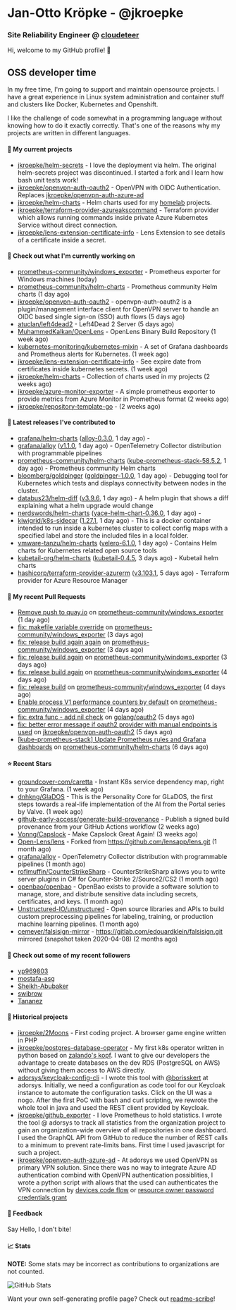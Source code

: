 # Jan-Otto Kröpke - @jkroepke
### Site Reliability Engineer @ [cloudeteer](https://cloudeteer.de/)

Hi, welcome to my GitHub profile! 👋

## OSS developer time
In my free time, I'm going to support and maintain opensource projects. I have a great experience in Linux system administration and container stuff and clusters like Docker, Kubernetes and Openshift.

I like the challenge of code somewhat in a programming language without knowing how to do it exactly correctly. That's one of the reasons why my projects are written in different languages.

#### 🌱 My current projects
- [jkroepke/helm-secrets](https://github.com/jkroepke/helm-secrets) - I love the deployment via helm. The original helm-secrets project was discontinued. I started a fork and I learn how bash unit tests work!
- [jkroepke/openvpn-auth-oauth2](https://github.com/jkroepke/openvpn-auth-oauth2) - OpenVPN with OIDC Authentication. Replaces  [jkroepke/openvpn-auth-azure-ad](https://github.com/jkroepke/openvpn-auth-azure-ad) 
- [jkroepke/helm-charts](https://github.com/jkroepke/helm-charts) - Helm charts used for my [homelab](https://github.com/jkroepke/homelab) projects.
- [jkroepke/terraform-provider-azureakscommand](https://github.com/jkroepke/terraform-provider-azureakscommand) - Terraform provider which allows running commands inside private Azure Kubernetes Service without direct connection.
- [jkroepke/lens-extension-certificate-info](https://github.com/jkroepke/lens-extension-certificate-info) - Lens Extension to see details of a certificate inside a secret.

#### 👷 Check out what I'm currently working on

- [prometheus-community/windows_exporter](https://github.com/prometheus-community/windows_exporter) - Prometheus exporter for Windows machines (today)
- [prometheus-community/helm-charts](https://github.com/prometheus-community/helm-charts) - Prometheus community Helm charts (1 day ago)
- [jkroepke/openvpn-auth-oauth2](https://github.com/jkroepke/openvpn-auth-oauth2) - openvpn-auth-oauth2 is a plugin/management interface client for OpenVPN server to handle an OIDC based single sign-on (SSO) auth flows (5 days ago)
- [atuclan/left4dead2](https://github.com/atuclan/left4dead2) - Left4Dead 2 Server (5 days ago)
- [MuhammedKalkan/OpenLens](https://github.com/MuhammedKalkan/OpenLens) - OpenLens Binary Build Repository (1 week ago)
- [kubernetes-monitoring/kubernetes-mixin](https://github.com/kubernetes-monitoring/kubernetes-mixin) -  A set of Grafana dashboards and Prometheus alerts for Kubernetes. (1 week ago)
- [jkroepke/lens-extension-certificate-info](https://github.com/jkroepke/lens-extension-certificate-info) - See expire date from certificates inside kubernetes secrets. (1 week ago)
- [jkroepke/helm-charts](https://github.com/jkroepke/helm-charts) - Collection of charts used in my projects (2 weeks ago)
- [jkroepke/azure-monitor-exporter](https://github.com/jkroepke/azure-monitor-exporter) - A simple prometheus exporter to provide metrics from Azure Monitor in Prometheus format (2 weeks ago)
- [jkroepke/repository-template-go](https://github.com/jkroepke/repository-template-go) -  (2 weeks ago)

#### 🔭 Latest releases I've contributed to

- [grafana/helm-charts](https://github.com/grafana/helm-charts) ([alloy-0.3.0](https://github.com/grafana/helm-charts/releases/tag/alloy-0.3.0), 1 day ago) - 
- [grafana/alloy](https://github.com/grafana/alloy) ([v1.1.0](https://github.com/grafana/alloy/releases/tag/v1.1.0), 1 day ago) - OpenTelemetry Collector distribution with programmable pipelines
- [prometheus-community/helm-charts](https://github.com/prometheus-community/helm-charts) ([kube-prometheus-stack-58.5.2](https://github.com/prometheus-community/helm-charts/releases/tag/kube-prometheus-stack-58.5.2), 1 day ago) - Prometheus community Helm charts
- [bloomberg/goldpinger](https://github.com/bloomberg/goldpinger) ([goldpinger-1.0.0](https://github.com/bloomberg/goldpinger/releases/tag/goldpinger-1.0.0), 1 day ago) - Debugging tool for Kubernetes which tests and displays connectivity between nodes in the cluster.
- [databus23/helm-diff](https://github.com/databus23/helm-diff) ([v3.9.6](https://github.com/databus23/helm-diff/releases/tag/v3.9.6), 1 day ago) - A helm plugin that shows a diff explaining what a helm upgrade would change
- [nerdswords/helm-charts](https://github.com/nerdswords/helm-charts) ([yace-helm-chart-0.36.0](https://github.com/nerdswords/helm-charts/releases/tag/yace-helm-chart-0.36.0), 1 day ago) - 
- [kiwigrid/k8s-sidecar](https://github.com/kiwigrid/k8s-sidecar) ([1.27.1](https://github.com/kiwigrid/k8s-sidecar/releases/tag/1.27.1), 1 day ago) - This is a docker container intended to run inside a kubernetes cluster to collect config maps with a specified label and store the included files in a local folder.
- [vmware-tanzu/helm-charts](https://github.com/vmware-tanzu/helm-charts) ([velero-6.1.0](https://github.com/vmware-tanzu/helm-charts/releases/tag/velero-6.1.0), 1 day ago) - Contains Helm charts for Kubernetes related open source tools
- [kubetail-org/helm-charts](https://github.com/kubetail-org/helm-charts) ([kubetail-0.4.5](https://github.com/kubetail-org/helm-charts/releases/tag/kubetail-0.4.5), 3 days ago) - Kubetail helm charts
- [hashicorp/terraform-provider-azurerm](https://github.com/hashicorp/terraform-provider-azurerm) ([v3.103.1](https://github.com/hashicorp/terraform-provider-azurerm/releases/tag/v3.103.1), 5 days ago) - Terraform provider for Azure Resource Manager

#### 🔨 My recent Pull Requests

- [Remove push to quay.io](https://github.com/prometheus-community/windows_exporter/pull/1490) on [prometheus-community/windows_exporter](https://github.com/prometheus-community/windows_exporter) (1 day ago)
- [fix: makefile variable override](https://github.com/prometheus-community/windows_exporter/pull/1482) on [prometheus-community/windows_exporter](https://github.com/prometheus-community/windows_exporter) (3 days ago)
- [fix: release build again again](https://github.com/prometheus-community/windows_exporter/pull/1481) on [prometheus-community/windows_exporter](https://github.com/prometheus-community/windows_exporter) (3 days ago)
- [fix: release build again](https://github.com/prometheus-community/windows_exporter/pull/1480) on [prometheus-community/windows_exporter](https://github.com/prometheus-community/windows_exporter) (3 days ago)
- [fix: release build again](https://github.com/prometheus-community/windows_exporter/pull/1479) on [prometheus-community/windows_exporter](https://github.com/prometheus-community/windows_exporter) (4 days ago)
- [fix: release build](https://github.com/prometheus-community/windows_exporter/pull/1478) on [prometheus-community/windows_exporter](https://github.com/prometheus-community/windows_exporter) (4 days ago)
- [Enable process V1 performance counters by default](https://github.com/prometheus-community/windows_exporter/pull/1477) on [prometheus-community/windows_exporter](https://github.com/prometheus-community/windows_exporter) (4 days ago)
- [fix: extra func - add nil check](https://github.com/golang/oauth2/pull/722) on [golang/oauth2](https://github.com/golang/oauth2) (5 days ago)
- [fix: better error message if oauth2 provider with manual endpoints is used](https://github.com/jkroepke/openvpn-auth-oauth2/pull/269) on [jkroepke/openvpn-auth-oauth2](https://github.com/jkroepke/openvpn-auth-oauth2) (5 days ago)
- [[kube-prometheus-stack] Update Prometheus rules and Grafana dashboards](https://github.com/prometheus-community/helm-charts/pull/4531) on [prometheus-community/helm-charts](https://github.com/prometheus-community/helm-charts) (6 days ago)

#### ⭐ Recent Stars

- [groundcover-com/caretta](https://github.com/groundcover-com/caretta) - Instant K8s service dependency map, right to your Grafana. (1 week ago)
- [dnhkng/GlaDOS](https://github.com/dnhkng/GlaDOS) - This is the Personality Core for GLaDOS, the first steps towards a real-life implementation of the AI from the Portal series by Valve. (1 week ago)
- [github-early-access/generate-build-provenance](https://github.com/github-early-access/generate-build-provenance) - Publish a signed build provenance from your GitHub Actions workflow (2 weeks ago)
- [Vonng/Capslock](https://github.com/Vonng/Capslock) - Make Capslock Great Again! (3 weeks ago)
- [Open-Lens/lens](https://github.com/Open-Lens/lens) - Forked from https://github.com/lensapp/lens.git (1 month ago)
- [grafana/alloy](https://github.com/grafana/alloy) - OpenTelemetry Collector distribution with programmable pipelines (1 month ago)
- [roflmuffin/CounterStrikeSharp](https://github.com/roflmuffin/CounterStrikeSharp) - CounterStrikeSharp allows you to write server plugins in C# for Counter-Strike 2/Source2/CS2 (1 month ago)
- [openbao/openbao](https://github.com/openbao/openbao) - OpenBao exists to provide a software solution to manage, store, and distribute sensitive data including secrets, certificates, and keys. (1 month ago)
- [Unstructured-IO/unstructured](https://github.com/Unstructured-IO/unstructured) - Open source libraries and APIs to build custom preprocessing pipelines for labeling, training, or production machine learning pipelines.  (1 month ago)
- [cemeyer/falsisign-mirror](https://github.com/cemeyer/falsisign-mirror) - https://gitlab.com/edouardklein/falsisign.git mirrored (snapshot taken 2020-04-08) (2 months ago)

#### 👯 Check out some of my recent followers

- [yp969803](https://github.com/yp969803)
- [mostafa-asg](https://github.com/mostafa-asg)
- [Sheikh-Abubaker](https://github.com/Sheikh-Abubaker)
- [swibrow](https://github.com/swibrow)
- [Tananez](https://github.com/Tananez)

#### 📜 Historical projects
- [jkroepke/2Moons](https://github.com/jkroepke/2Moons) - First coding project. A browser game engine written in PHP
- [jkroepke/postgres-database-operator](https://github.com/jkroepke/postgres-database-operator) - My first k8s operator written in python based on [zalando's kopf](https://github.com/zalando-incubator/kopf). I want to give our developers the advantage to create databases on the dev RDS (PostgreSQL on AWS) without giving them access to AWS directly.
- [adorsys/keycloak-config-cli](https://github.com/adorsys/keycloak-config-cli) - I wrote this tool with [@borisskert](https://github.com/borisskert) at adorsys. Initially, we need a configuration as code tool for our Keycloak instance to automate the configuration tasks. Click on the UI was a nogo. After the first PoC with bash and curl scripting, we rewrote the whole tool in java and used the REST client provided by Keycloak.
- [jkroepke/github_exporter](https://github.com/jkroepke/github_exporter) - I love Prometheus to hold statistics. I wrote the tool @ adorsys to track all statistics from the organization project to gain an organization-wide overview of all repositories in one dashboard. I used the GraphQL API from GitHub to reduce the number of REST calls to a minimum to prevent rate-limits bans. First time I used javascript for such a project.
- [jkroepke/openvpn-auth-azure-ad](https://github.com/jkroepke/openvpn-auth-azure-ad) - At adorsys we used OpenVPN as primary VPN solution. Since there was no way to integrate Azure AD authentication combind with OpenVPN authentication possiblities, I wrote a python script with allows that the used can authenticates the VPN connection by [devices code flow](https://docs.microsoft.com/en-us/azure/active-directory/develop/v2-oauth2-device-code) or [resource owner password credentials grant](https://docs.microsoft.com/en-us/azure/active-directory/develop/v2-oauth-ropc)

#### 💬 Feedback

Say Hello, I don't bite!

#### 📈 Stats

**NOTE:** Some stats may be incorrect as contributions to organizations
are not counted.

![GitHub Stats](https://github-readme-stats.vercel.app/api?username=jkroepke&count_private=false&theme=tokyonight&show_icons=true)

Want your own self-generating profile page? Check out [readme-scribe](https://github.com/muesli/readme-scribe)!
